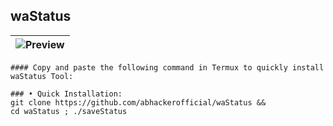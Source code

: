 ## waStatus

| ![Preview](https://user-images.githubusercontent.com/63346676/182307483-b1e314ad-bdac-48ce-8b94-3d710cf8bdd9.jpeg) |
| ----------------------------------------------------------------------------------------------------- |


```
#### Copy and paste the following command in Termux to quickly install waStatus Tool:

### • Quick Installation:
git clone https://github.com/abhackerofficial/waStatus &&
cd waStatus ; ./saveStatus
